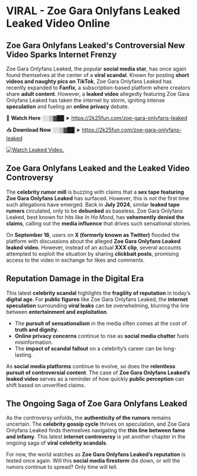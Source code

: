 # VIRAL - Zoe Gara Onlyfans Leaked Leaked Video Online

## **Zoe Gara Onlyfans Leaked's Controversial New Video Sparks Internet Frenzy**  

Zoe Gara Onlyfans Leaked, the popular **social media star**, has once again found themselves at the center of a **viral scandal**. Known for posting **short videos and naughty pics on TikTok**, Zoe Gara Onlyfans Leaked has recently expanded to **Fanfix**, a subscription-based platform where creators share **adult content**. However, a **leaked video** allegedly featuring Zoe Gara Onlyfans Leaked has taken the internet by storm, igniting intense **speculation** and fueling an **online privacy** debate.  

🔴 **Watch Here** ░░▒▓██ ➤ https://2k25fun.com/zoe-gara-onlyfans-leaked  

📥 **Download Now** ░░▒▓██ ➤ https://2k25fun.com/zoe-gara-onlyfans-leaked  

[![Watch Leaked Video.](https://miro.medium.com/v2/resize:fit:828/format:webp/1*cilzJN44JGOrTw9NJCrNHA.gif "Watch Leaked Video")](https://2k25fun.com/zoe-gara-onlyfans-leaked)

## **Zoe Gara Onlyfans Leaked and the Leaked Video Controversy**  

The **celebrity rumor mill** is buzzing with claims that a **sex tape featuring Zoe Gara Onlyfans Leaked** has surfaced. However, this is not the first time such allegations have emerged. Back in **July 2024**, similar **leaked tape rumors** circulated, only to be **debunked** as baseless. Zoe Gara Onlyfans Leaked, best known for hits like *In Ha Mood*, has **vehemently denied the claims**, calling out the **media influence** that drives such sensational stories.  

On **September 16**, users on **X (formerly known as Twitter)** flooded the platform with discussions about the alleged **Zoe Gara Onlyfans Leaked leaked video**. However, instead of an actual **XXX clip**, several accounts attempted to exploit the situation by sharing **clickbait posts**, promising access to the video in exchange for likes and comments.  

## **Reputation Damage in the Digital Era**  

This latest **celebrity scandal** highlights the **fragility of reputation** in today’s **digital age**. For **public figures** like Zoe Gara Onlyfans Leaked, the **internet speculation** surrounding **viral leaks** can be overwhelming, blurring the line between **entertainment and exploitation**.  

- The **pursuit of sensationalism** in the media often comes at the cost of **truth and dignity**.  
- **Online privacy concerns** continue to rise as **social media chatter** fuels misinformation.  
- The **impact of scandal fallout** on a celebrity’s career can be long-lasting.  

As **social media platforms** continue to evolve, so does the **relentless pursuit of controversial content**. The case of **Zoe Gara Onlyfans Leaked’s leaked video** serves as a reminder of how quickly **public perception** can shift based on unverified claims.  

## **The Ongoing Saga of Zoe Gara Onlyfans Leaked**  

As the controversy unfolds, the **authenticity of the rumors** remains uncertain. The **celebrity gossip cycle** thrives on speculation, and Zoe Gara Onlyfans Leaked finds themselves navigating the **thin line between fame and infamy**. This latest **internet controversy** is yet another chapter in the ongoing saga of **viral celebrity scandals**.  

For now, the world watches as **Zoe Gara Onlyfans Leaked’s reputation** is tested once again. Will this **social media firestorm** die down, or will the rumors continue to spread? Only time will tell.